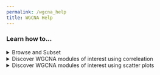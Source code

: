 ```yaml
---
permalink: /wgcna_help
title: WGCNA Help
---
```

<style>
    ul {
        list-style: none;
    }
</style>

<div class="static-content">
    <div class="wgcna-help">
        <h3>Learn how to...</h3>
        <details>
            <summary>Browse and Subset</summary>
        </details>
        <details>
            <summary>Discover WGCNA modules of interest using correleation</summary>
            <ul>
                <li>
                    <h4><strong>Step 1</strong> - optionally browse and filter metadata</h4>
                </li>
                <li>
                    <h4><strong>Step 2</strong> - choose a correlation visualization</h4>
                    Insert some image
                </li>
                <li>
                    <h4><strong>Step 3</strong> - configure the visualization</h4>
                </li>
                <li>
                    <h4><strong>Step 4</strong> - click on a module to return to the Gene Search</h4>
                </li>
            </ul>
        </details>
        <details>
            <summary>Discover WGCNA modules of interest using scatter plots</summary>
            <ul>
                <li>
                    <h4><strong>Step 1</strong> - optionally browse and filter metadata</h4>
                </li>
                <li>
                    <h4><strong>Step 2</strong> - choose a scatter plot visualization</h4>
                </li>
                <li>
                    <h4><strong>Step 3</strong> - configure the visualization</h4>
                </li>
                <li>
                    <h4><strong>Step 4</strong> - copy the module of interest and navigate to the WGCNA Gene Search</h4>
                </li>
            </ul>
        </details>
    </div>
</div>